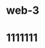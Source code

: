 # web-3
<!DOCTYPE html>
<html>
	<head>
		<meta charset="utf-8">
		<title></title>
	</head>
	<body>
		<div>
			<h1>1111111</h1>
		</div>
	</body>
</html>
